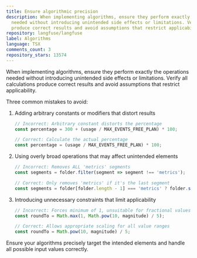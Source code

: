 ```yaml
---
title: Ensure algorithmic precision
description: When implementing algorithms, ensure they perform exactly the operations
  needed without introducing unintended side effects or limitations. Verify all calculations
  produce correct results and avoid assumptions that restrict applicability.
repository: langfuse/langfuse
label: Algorithms
language: TSX
comments_count: 3
repository_stars: 13574
---
```


When implementing algorithms, ensure they perform exactly the operations needed without introducing unintended side effects or limitations. Verify all calculations produce correct results and avoid assumptions that restrict applicability.

Three common mistakes to avoid:

1. Adding arbitrary constants or modifiers that distort results
   ```typescript
   // Incorrect: Arbitrary constant distorts the percentage
   const percentage = 300 + (usage / MAX_EVENTS_FREE_PLAN) * 100;
   
   // Correct: Calculate the actual percentage
   const percentage = (usage / MAX_EVENTS_FREE_PLAN) * 100;
   ```

2. Using overly broad operations that may affect unintended elements
   ```typescript
   // Incorrect: Removes ALL 'metrics' segments
   const segments = folder.filter(segment => segment !== 'metrics');
   
   // Correct: Only removes 'metrics' if it's the last segment
   const segments = folder[folder.length - 1] === 'metrics' ? folder.slice(0, -1) : folder;
   ```

3. Introducing unnecessary constraints that limit applicability
   ```typescript
   // Incorrect: Forces minimum of 1, unsuitable for fractional values
   const roundTo = Math.max(1, Math.pow(10, magnitude) / 5);
   
   // Correct: Allows appropriate scaling for all value ranges
   const roundTo = Math.pow(10, magnitude) / 5;
   ```

Ensure your algorithms precisely target the intended elements and handle all possible input values correctly.